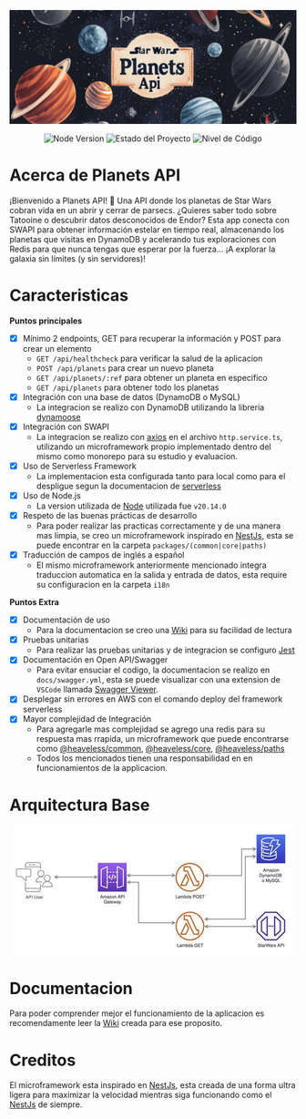 <p align="center">
    <img src="docs/images/banner.png" />
</p>

<p align="center">
    <img src="https://img.shields.io/badge/nodejs-20.14-green.svg" alt="Node Version">
    <img src="https://img.shields.io/badge/Status-It's%20Complicated-yellow.svg" alt="Estado del Proyecto">
    <img src="https://img.shields.io/badge/Código%20Level%3F-1000!!!-green.svg" alt="Nivel de Código">
</p>

# Acerca de Planets API

¡Bienvenido a Planets API! 🌌 Una API donde los planetas de Star Wars cobran vida en un abrir y cerrar de parsecs. ¿Quieres saber todo sobre Tatooine o descubrir datos desconocidos de Endor? Esta app conecta con SWAPI para obtener información estelar en tiempo real, almacenando los planetas que visitas en DynamoDB y acelerando tus exploraciones con Redis para que nunca tengas que esperar por la fuerza... ¡A explorar la galaxia sin límites (y sin servidores)!

# Caracteristicas

**Puntos principales**

- [x] Mínimo 2 endpoints, GET para recuperar la información y POST para crear un elemento
  - `GET /api/healthcheck` para verificar la salud de la aplicacion
  - `POST /api/planets` para crear un nuevo planeta
  - `GET /api/planets/:ref` para obtener un planeta en especifico
  - `GET /api/planets` para obtener todo los planetas
- [x] Integración con una base de datos (DynamoDB o MySQL)
  - La integracion se realizo con DynamoDB utilizando la libreria [dynamoose](https://github.com/dynamoose/dynamoose)
- [x] Integración con SWAPI
  - La integracion se realizo con [axios](https://github.com/axios/axios) en el archivo `http.service.ts`, utilizando un microframework propio implementado dentro del mismo como monorepo para su estudio y evaluacion.
- [x] Uso de Serverless Framework
  - La implementacion esta configurada tanto para local como para el despligue segun la documentacion de [serverless](https://www.serverless.com/framework)
- [x] Uso de Node.js
  - La version utilizada de [Node](https://nodejs.org/) utilizada fue `v20.14.0`
- [x] Respeto de las buenas prácticas de desarrollo
  - Para poder realizar las practicas correctamente y de una manera mas limpia, se creo un microframework inspirado en [NestJs](https://nestjs.com), esta se puede encontrar en la carpeta `packages/(common|core|paths)`
- [x] Traducción de campos de inglés a español
  - El mismo microframework anteriormente mencionado integra traduccion automatica en la salida y entrada de datos, esta require su configuracion en la carpeta `i18n`

**Puntos Extra**

- [x] Documentación de uso
  - Para la documentacion se creo una [Wiki](https://github.com/heaveless/AWS-Solved-Exams/wiki) para su facilidad de lectura
- [x] Pruebas unitarias
  - Para realizar las pruebas unitarias y de integracion se configuro [Jest](https://jestjs.io/)
- [x] Documentación en Open API/Swagger
  - Para evitar ensuciar el codigo, la documentacion se realizo en `docs/swagger.yml`, esta se puede visualizar con una extension de `VSCode` llamada [Swagger Viewer](https://marketplace.visualstudio.com/items?itemName=Arjun.swagger-viewer).
- [x] Desplegar sin errores en AWS con el comando deploy del framework serverless
- [x] Mayor complejidad de Integración
  - Para agregarle mas complejidad se agrego una redis para su respuesta mas rrapida, un microframework que puede encontrarse como [@heaveless/common](https://www.npmjs.com/package/@heaveless/common), [@heaveless/core](https://www.npmjs.com/package/@heaveless/core), [@heaveless/paths](https://www.npmjs.com/package/@heaveless/paths)
  - Todos los mencionados tienen una responsabilidad en en funcionamientos de la applicacion.
# Arquitectura Base

<p align="center">
    <img src="docs/images/arquitectura.png" />
</p>

# Documentacion
Para poder comprender mejor el funcionamiento de la aplicacion es recomendamente leer la [Wiki](https://github.com/heaveless/AWS-Solved-Exams/wiki)  creada para ese proposito.


# Creditos

El microframework esta inspirado en [NestJs](https://nestjs.com), esta creada de una forma ultra ligera para maximizar la velocidad mientras siga funcionando como el [NestJs](https://nestjs.com) de siempre.
